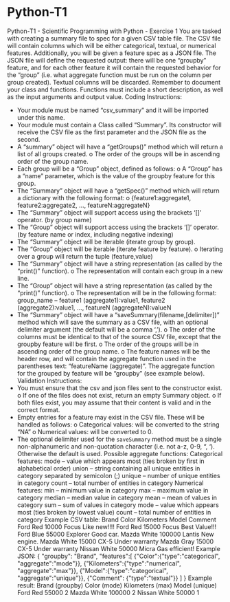 # Python-T1
Python-T1 - 
Scientific Programming with Python - Exercise 1
You are tasked with creating a summary file to spec for a given CSV table file. The CSV file will contain
columns which will be either categorical, textual, or numerical features. Additionally, you will be given a
feature spec as a JSON file. The JSON file will define the requested output: there will be one “groupby”
feature, and for each other feature it will contain the requested behavior for the “group” (i.e. what
aggregate function must be run on the column per group created). Textual columns will be discarded.
Remember to document your class and functions. Functions must include a short description, as well as
the input arguments and output value.
Coding Instructions:
- Your module must be named “csv_summary” and it will be imported under this name.
- Your module must contain a Class called “Summary”. Its constructor will receive the CSV file as
the first parameter and the JSON file as the second.
- A “summary” object will have a “getGroups()” method which will return a list of all groups
created.
o The order of the groups will be in ascending order of the group name.
- Each group will be a “Group” object, defined as follows:
o A “Group” has a “name” parameter, which is the value of the groupby feature for this
group.
- The “Summary” object will have a “getSpec()” method which will return a dictionary with the
following format:
o {feature1:aggregate1, feature2:aggregate2, …, featureN:aggregateN}
- The “Summary” object will support access using the brackets ‘[]’ operator. (by group name)
- The “Group” object will support access using the brackets ‘[]’ operator. (by feature name or
index, including negative indexing)
- The “Summary” object will be iterable (iterate group by group).
- The “Group” object will be iterable (iterate feature by feature).
o Iterating over a group will return the tuple (feature,value)
- The “Summary” object will have a string representation (as called by the “print()” function).
o The representation will contain each group in a new line.
- The “Group” object will have a string representation (as called by the “print()” function).
o The representation will be in the following format:
group_name – feature1 (aggregate1):value1, feature2 (aggregate2):value1, …, featureN
(aggregateN):valueN
- The “Summary” object will have a “saveSummary(filename,[delimiter])” method which will save
the summary as a CSV file, with an optional delimiter argument (the default will be a comma ‘,’).
o The order of the columns must be identical to that of the source CSV file, except that
the groupby feature will be first.
o The order of the groups will be in ascending order of the group name.
o The feature names will be the header row, and will contain the aggregate function used
in the parentheses text: “featureName (aggregate)”. The aggregate function for the
grouped by feature will be “groupby” (see example below).
Validation Instructions:
- You must ensure that the csv and json files sent to the constructor exist.
o If one of the files does not exist, return an empty Summary object.
o If both files exist, you may assume that their content is valid and in the correct format.
- Empty entries for a feature may exist in the CSV file. These will be handled as follows:
o Categorical values: will be converted to the string “NA”
o Numerical values: will be converted to 0.
- The optional delimiter used for the `saveSummary` method must be a single non-alphanumeric
and non-quotation character (i.e. not a-z, 0-9, “, ‘). Otherwise the default is used.
Possible aggregate functions:
Categorical features:
mode – value which appears most (ties broken by first in alphabetical order)
union – string containing all unique entities in category separated by semicolon (;)
unique – number of unique entities in category
count – total number of entities in category
Numerical features:
min – minimum value in category
max – maximum value in category
median – median value in category
mean – mean of values in category
sum – sum of values in category
mode – value which appears most (ties broken by lowest value)
count – total number of entities in category
Example CSV table:
Brand Color Kilometers Model Comment
Ford Red 10000 Focus Like new!!!!
Ford Red 15000 Focus Best Value!!!
Ford Blue 55000 Explorer Good car.
Mazda White 100000 Lantis New engine.
Mazda White 15000 CX-5 Under warranty
Mazda Gray 15000 CX-5 Under warranty
Nissan White 50000 Micra Gas efficient!
Example JSON:
{
"groupby": "Brand",
"features":[
{"Color":{"type":"categorical", "aggregate":"mode"}},
{"Kilometers":{"type":"numerical", "aggregate":"max"}},
{"Model":{"type":"categorical", "aggregate":"unique"}},
{"Comment": {"type":"textual"}}
]
}
Example result:
Brand (groupby) Color (mode) Kilometers (max) Model (unique)
Ford Red 55000 2
Mazda White 100000 2
Nissan White 50000 1
